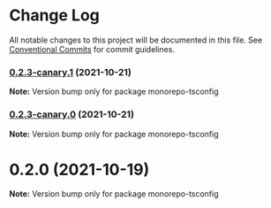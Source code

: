 # Change Log

All notable changes to this project will be documented in this file.
See [Conventional Commits](https://conventionalcommits.org) for commit guidelines.

### [0.2.3-canary.1](https://github.com/andyjy/emojinal-commitment/compare/v0.2.3-canary.0...v0.2.3-canary.1) (2021-10-21)

**Note:** Version bump only for package monorepo-tsconfig

### [0.2.3-canary.0](https://github.com/andyjy/emojinal-commitment/compare/v0.2.2...v0.2.3-canary.0) (2021-10-21)

**Note:** Version bump only for package monorepo-tsconfig

# 0.2.0 (2021-10-19)

**Note:** Version bump only for package monorepo-tsconfig
